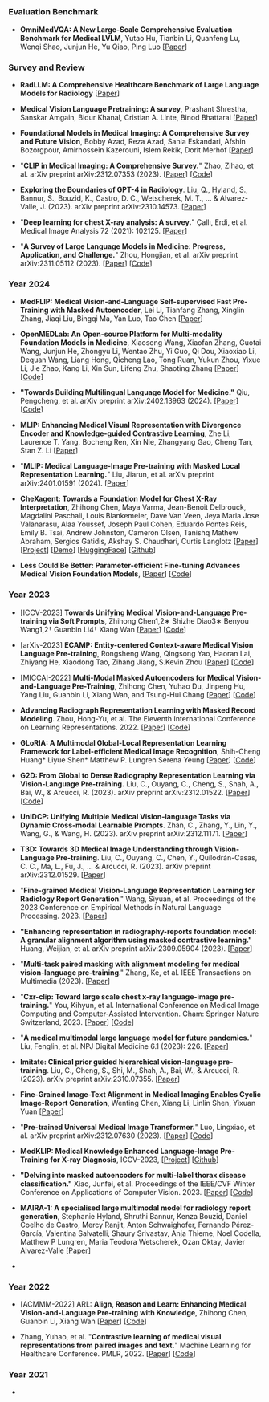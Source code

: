 ##


### Evaluation Benchmark 

* **OmniMedVQA: A New Large-Scale Comprehensive Evaluation Benchmark for Medical LVLM**, Yutao Hu, Tianbin Li, Quanfeng Lu, Wenqi Shao, Junjun He, Yu Qiao, Ping Luo
  [[Paper](https://arxiv.org/abs/2402.09181)]
  

### Survey and Review 

* **RadLLM: A Comprehensive Healthcare Benchmark of Large Language Models for Radiology**
  [[Paper](https://arxiv.org/pdf/2307.13693.pdf)] 

* **Medical Vision Language Pretraining: A survey**, Prashant Shrestha, Sanskar Amgain, Bidur Khanal, Cristian A. Linte, Binod Bhattarai
  [[Paper](https://arxiv.org/abs/2312.06224)]

* **Foundational Models in Medical Imaging: A Comprehensive Survey and Future Vision**, Bobby Azad, Reza Azad, Sania Eskandari, Afshin Bozorgpour, Amirhossein Kazerouni, Islem Rekik, Dorit Merhof
  [[Paper](https://arxiv.org/abs/2310.18689)]

* "**CLIP in Medical Imaging: A Comprehensive Survey.**" Zhao, Zihao, et al.  arXiv preprint arXiv:2312.07353 (2023).
  [[Paper](https://arxiv.org/abs/2312.07353)]
  [[Code](https://github.com/zhaozh10/Awesome-CLIP-in-Medical-Imaging)]

* **Exploring the Boundaries of GPT-4 in Radiology**. Liu, Q., Hyland, S., Bannur, S., Bouzid, K., Castro, D. C., Wetscherek, M. T., ... & Alvarez-Valle, J. (2023).  arXiv preprint arXiv:2310.14573.
  [[Paper](https://arxiv.org/pdf/2310.14573.pdf)]

* "**Deep learning for chest X-ray analysis: A survey.**" Çallı, Erdi, et al.  Medical Image Analysis 72 (2021): 102125.
  [[Paper](https://www.sciencedirect.com/science/article/pii/S1361841521001717)]

* "**A Survey of Large Language Models in Medicine: Progress, Application, and Challenge.**" Zhou, Hongjian, et al.  arXiv preprint arXiv:2311.05112 (2023).
  [[Paper](https://arxiv.org/abs/2311.05112)]
  [[Code](https://github.com/AI-in-Health/MedLLMsPracticalGuide)] 


  

### Year 2024 


* **MedFLIP: Medical Vision-and-Language Self-supervised Fast Pre-Training with Masked Autoencoder**, Lei Li, Tianfang Zhang, Xinglin Zhang, Jiaqi Liu, Bingqi Ma, Yan Luo, Tao Chen
  [[Paper](https://arxiv.org/abs/2403.04626)] 

* **OpenMEDLab: An Open-source Platform for Multi-modality Foundation Models in Medicine**, Xiaosong Wang, Xiaofan Zhang, Guotai Wang, Junjun He, Zhongyu Li, Wentao Zhu, Yi Guo, Qi Dou, Xiaoxiao Li, Dequan Wang, Liang Hong, Qicheng Lao, Tong Ruan, Yukun Zhou, Yixue Li, Jie Zhao, Kang Li, Xin Sun, Lifeng Zhu, Shaoting Zhang
  [[Paper](https://arxiv.org/abs/2402.18028)]
  [[Code](https://github.com/openmedlab)] 

* **"Towards Building Multilingual Language Model for Medicine."** Qiu, Pengcheng, et al. arXiv preprint arXiv:2402.13963 (2024).
  [[Paper](https://arxiv.org/abs/2402.13963)]
  [[Code](https://github.com/MAGIC-AI4Med/MMedLM)] 

* **MLIP: Enhancing Medical Visual Representation with Divergence Encoder and Knowledge-guided Contrastive Learning**, Zhe Li, Laurence T. Yang, Bocheng Ren, Xin Nie, Zhangyang Gao, Cheng Tan, Stan Z. Li
  [[Paper](https://arxiv.org/abs/2402.02045)]

* "**MLIP: Medical Language-Image Pre-training with Masked Local Representation Learning.**" Liu, Jiarun, et al.  arXiv preprint arXiv:2401.01591 (2024). [[Paper](https://arxiv.org/pdf/2401.01591.pdf)] 

* **CheXagent: Towards a Foundation Model for Chest X-Ray Interpretation**, Zhihong Chen, Maya Varma, Jean-Benoit Delbrouck, Magdalini Paschali, Louis Blankemeier, Dave Van Veen, Jeya Maria Jose Valanarasu, Alaa Youssef, Joseph Paul Cohen, Eduardo Pontes Reis, Emily B. Tsai, Andrew Johnston, Cameron Olsen, Tanishq Mathew Abraham, Sergios Gatidis, Akshay S. Chaudhari, Curtis Langlotz 
  [[Paper](https://arxiv.org/abs/2401.12208)]
  [[Project](https://stanford-aimi.github.io/chexagent.html)]
  [[Demo](http://34.31.232.110:8888/)]
  [[HuggingFace](https://huggingface.co/StanfordAIMI/CheXagent-8b/tree/main)]
  [[Github](https://github.com/Stanford-AIMI/CheXagent)]

* **Less Could Be Better: Parameter-efficient Fine-tuning Advances Medical Vision Foundation Models**,
  [[Paper](https://arxiv.org/pdf/2401.12215.pdf)]
  [[Code](https://github.com/RL4M/MED-PEFT)] 



### Year 2023 

* [ICCV-2023] **Towards Unifying Medical Vision-and-Language Pre-training via Soft Prompts**, Zhihong Chen1,2∗ Shizhe Diao3∗ Benyou Wang1,2† Guanbin Li4† Xiang Wan
  [[Paper](https://openaccess.thecvf.com/content/ICCV2023/papers/Chen_Towards_Unifying_Medical_Vision-and-Language_Pre-Training_via_Soft_Prompts_ICCV_2023_paper.pdf)]
  [[Code](https://github.com/zhjohnchan/ptunifier)]

* [arXiv-2023] **ECAMP: Entity-centered Context-aware Medical Vision Language Pre-training**, Rongsheng Wang, Qingsong Yao, Haoran Lai, Zhiyang He, Xiaodong Tao, Zihang Jiang, S.Kevin Zhou
  [[Paper](https://arxiv.org/abs/2312.13316)]
  [[Code](https://github.com/ToniChopp/ECAMP)]

* [MICCAI-2022] **Multi-Modal Masked Autoencoders for Medical Vision-and-Language Pre-Training**, Zhihong Chen, Yuhao Du, Jinpeng Hu, Yang Liu, Guanbin Li, Xiang Wan, and Tsung-Hui Chang
  [[Paper](https://arxiv.org/pdf/2209.07098.pdf)]
  [[Code](https://github.com/zhjohnchan/M3AE)]

* **Advancing Radiograph Representation Learning with Masked Record Modeling**. Zhou, Hong-Yu, et al. The Eleventh International Conference on Learning Representations. 2022.
  [[Paper](https://openreview.net/pdf?id=w-x7U26GM7j)]
  [[Code](https://github.com/RL4M/MRM-pytorch)]

* **GLoRIA: A Multimodal Global-Local Representation Learning Framework for Label-efficient Medical Image Recognition**, Shih-Cheng Huang* Liyue Shen* Matthew P. Lungren Serena Yeung
  [[Paper](https://openaccess.thecvf.com/content/ICCV2021/papers/Huang_GLoRIA_A_Multimodal_Global-Local_Representation_Learning_Framework_for_Label-Efficient_Medical_ICCV_2021_paper.pdf)]
  [[Code](https://github.com/marshuang80/gloria)]

* **G2D: From Global to Dense Radiography Representation Learning via Vision-Language Pre-training.** Liu, C., Ouyang, C., Cheng, S., Shah, A., Bai, W., & Arcucci, R. (2023).  arXiv preprint arXiv:2312.01522.
  [[Paper](https://arxiv.org/abs/2312.01522)]
  [[Code]()]

* **UniDCP: Unifying Multiple Medical Vision-language Tasks via Dynamic Cross-modal Learnable Prompts**. Zhan, C., Zhang, Y., Lin, Y., Wang, G., & Wang, H. (2023).  arXiv preprint arXiv:2312.11171.
  [[Paper](https://arxiv.org/abs/2312.11171)]

* **T3D: Towards 3D Medical Image Understanding through Vision-Language Pre-training**. Liu, C., Ouyang, C., Chen, Y., Quilodrán-Casas, C. C., Ma, L., Fu, J., ... & Arcucci, R. (2023).  arXiv preprint arXiv:2312.01529.
  [[Paper](https://arxiv.org/abs/2312.01529)]

* "**Fine-grained Medical Vision-Language Representation Learning for Radiology Report Generation**." Wang, Siyuan, et al.  Proceedings of the 2023 Conference on Empirical Methods in Natural Language Processing. 2023.
  [[Paper](https://aclanthology.org/2023.emnlp-main.989.pdf)]

* **"Enhancing representation in radiography-reports foundation model: A granular alignment algorithm using masked contrastive learning."** Huang, Weijian, et al.  arXiv preprint arXiv:2309.05904 (2023).
  [[Paper](https://arxiv.org/abs/2309.05904)]

* "**Multi-task paired masking with alignment modeling for medical vision-language pre-training**." Zhang, Ke, et al.  IEEE Transactions on Multimedia (2023).
  [[Paper](https://ieeexplore.ieee.org/abstract/document/10288259/)]

* "**Cxr-clip: Toward large scale chest x-ray language-image pre-training.**" You, Kihyun, et al.  International Conference on Medical Image Computing and Computer-Assisted Intervention. Cham: Springer Nature Switzerland, 2023.
  [[Paper](https://link.springer.com/chapter/10.1007/978-3-031-43895-0_10)]
  [[Code](https://github.com/kakaobrain/cxr-clip)]

* "**A medical multimodal large language model for future pandemics.**" Liu, Fenglin, et al.  NPJ Digital Medicine 6.1 (2023): 226.
  [[Paper](https://www.nature.com/articles/s41746-023-00952-2.pdf)]

* **Imitate: Clinical prior guided hierarchical vision-language pre-training**. Liu, C., Cheng, S., Shi, M., Shah, A., Bai, W., & Arcucci, R. (2023).  arXiv preprint arXiv:2310.07355.
  [[Paper](https://arxiv.org/abs/2310.07355)]

* **Fine-Grained Image-Text Alignment in Medical Imaging Enables Cyclic Image-Report Generation**, Wenting Chen, Xiang Li, Linlin Shen, Yixuan Yuan
  [[Paper](https://arxiv.org/abs/2312.08078)]

* "**Pre-trained Universal Medical Image Transformer.**" Luo, Lingxiao, et al.  arXiv preprint arXiv:2312.07630 (2023).
  [[Paper](https://arxiv.org/abs/2312.07630)]
  [[Code](https://github.com/function2-llx/PUMIT)]

* **MedKLIP: Medical Knowledge Enhanced Language-Image Pre-Training for X-ray Diagnosis**, ICCV-2023, 
  [[Project](https://chaoyi-wu.github.io/MedKLIP/)]
  [[Github](https://github.com/MediaBrain-SJTU/MedKLIP)]

* **"Delving into masked autoencoders for multi-label thorax disease classification."** Xiao, Junfei, et al.  Proceedings of the IEEE/CVF Winter Conference on Applications of Computer Vision. 2023.
  [[Paper](https://arxiv.org/abs/2210.12843)]
  [[Code](https://github.com/lambert-x/Medical_MAE)]

* **MAIRA-1: A specialised large multimodal model for radiology report generation**, Stephanie Hyland, Shruthi Bannur, Kenza Bouzid, Daniel Coelho de Castro, Mercy Ranjit, Anton Schwaighofer, Fernando Pérez-García, Valentina Salvatelli, Shaury Srivastav, Anja Thieme, Noel Codella, Matthew P Lungren, Maria Teodora Wetscherek, Ozan Oktay, Javier Alvarez-Valle 
  [[Paper](https://arxiv.org/abs/2311.13668)]

* 
 




### Year 2022 
* [ACMMM-2022] ARL: **Align, Reason and Learn: Enhancing Medical Vision-and-Language Pre-training with Knowledge**, Zhihong Chen, Guanbin Li, Xiang Wan
  [[Paper](https://arxiv.org/abs/2209.07118)]
  [[Code](https://github.com/zhjohnchan/ARL)]

* Zhang, Yuhao, et al. "**Contrastive learning of medical visual representations from paired images and text.**" Machine Learning for Healthcare Conference. PMLR, 2022.
  [[Paper](https://proceedings.mlr.press/v182/zhang22a/zhang22a.pdf)]
  [[Code](https://github.com/yuhaozhang/convirt)]


### Year 2021 
* 
































































































